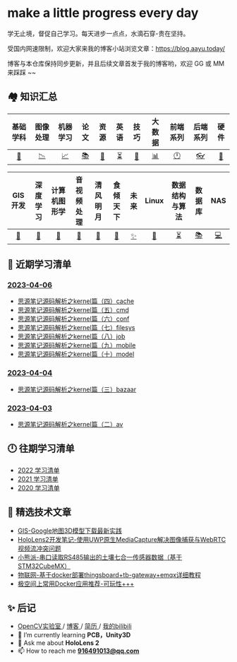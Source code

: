 # make a little progress every day
学无止境，督促自己学习。每天进步一点点，水滴石穿-贵在坚持。

受国内网速限制，欢迎大家来我的博客小站浏览文章：https://blog.aayu.today/

博客与本仓库保持同步更新，并且后续文章首发于我的博客哟，欢迎 GG 或 MM 来踩踩 ~~

## 🏘️ 知识汇总
|      基础学科      |      图像处理      |      机器学习      |         论文          |      资源      |        英语        |       技巧       |      大数据      |      前端系列      |      后端系列      |      硬件      |
| :----------------: | :----------------: | :----------------: | :-------------------: | :------------: | :----------------: | :--------------: | :--------------: | :----------------: | :----------------: | :------------: |
| [📐](./基础学科.md) | [📉](./图像处理.md) | [📈](./机器学习.md) | [️📚](./论文/README.md) | [💎](./资源.md) | [⏳](./英语汇总.md) | [🔐](./技巧篇.md) | [📊](./大数据.md) | [🕛](./前端系列.md) | [👓](./后端系列.md) | [🔨](./硬件.md) |

|      GIS开发      |      深度学习      |      计算机图形学      |      音视频处理      |      清风明月      |      食倾天下      |      未来      |      Linux      |      数据结构与算法      |      数据库      |      NAS      |
| :---------------: | :----------------: | :--------------------: | :------------------: | :----------------: | :----------------: | :------------: | :-------------: | :----------------------: | :--------------: | :-----------: |
| [🔨](./GIS开发.md) | [🔗](./深度学习.md) | [🎨](./计算机图形学.md) | [🎵](./音视频处理.md) | [🎈](./清风明月.md) | [🥘](./食倾天下.md) | [✨](./未来.md) | [🍓](./Linux.md) | [⏳](./数据结构与算法.md) | [📚](./数据库.md) | [💻](./NAS.md) |

## 📃 近期学习清单
### [2023-04-06](./2023/2023-04/README.md)
* [思源笔记源码解析之kernel篇（四）cache](./2023/2023-04/2023-04-06/思源笔记源码解析之kernel篇（四）cache.md)
* [思源笔记源码解析之kernel篇（五）cmd](./2023/2023-04/2023-04-06/思源笔记源码解析之kernel篇（五）cmd.md)
* [思源笔记源码解析之kernel篇（六）conf](./2023/2023-04/2023-04-06/思源笔记源码解析之kernel篇（六）conf.md)
* [思源笔记源码解析之kernel篇（七）filesys](./2023/2023-04/2023-04-06/思源笔记源码解析之kernel篇（七）filesys.md)
* [思源笔记源码解析之kernel篇（八）job](./2023/2023-04/2023-04-06/思源笔记源码解析之kernel篇（八）job.md)
* [思源笔记源码解析之kernel篇（九）mobile](./2023/2023-04/2023-04-06/思源笔记源码解析之kernel篇（九）mobile.md)
* [思源笔记源码解析之kernel篇（十）model](./2023/2023-04/2023-04-06/思源笔记源码解析之kernel篇（十）model.md)

### [2023-04-04](./2023/2023-04/README.md)
* [思源笔记源码解析之kernel篇（三）bazaar](./2023/2023-04/2023-04-04/思源笔记源码解析之kernel篇（三）bazaar.md)

### [2023-04-03](./2023/2023-04/README.md)
* [思源笔记源码解析之kernel篇（二）av](./2023/2023-04/2023-04-03/思源笔记源码解析之kernel篇（二）av.md)

## 🕛 往期学习清单
* [2022 学习清单](./2022/README.md)
* [2021 学习清单](./2021/README.md)
* [2020 学习清单](./2020/README.md)

## 📝 精选技术文章
* [GIS-Google地图3D模型下载最新实践](./2021/2021-07/2021-07-05/GIS-Google地图3D模型下载最新实践.md)
* [HoloLens2开发笔记-使用UWP原生MediaCapture解决图像捕获与WebRTC视频流冲突问题](./2021/2021-05/2021-05-09/HoloLens2-使用UWP原生MediaCapture解决图像捕获与WebRTC视频流冲突问题.md)
* [小熊派-串口读取RS485输出的土壤七合一传感器数据（基于STM32CubeMX）](./2021/2021-10/2021-10-14/小熊派-串口读取RS485输出的土壤七合一传感器数据（基于STM32CubeMX）.md)
* [物联网-基于docker部署thingsboard+tb-gateway+emqx详细教程](./2021/2021-11/2021-11-23/物联网-基于docker部署thingsboard+tb-gateway+emqx详细教程.md)
* [极空间上常用Docker应用推荐-可玩性+++](./2022/2022-09/2022-09-02/极空间上常用Docker应用推荐-可玩性+++.md)

## ✨ 后记
- <a href="http://systemcall.gitee.io/keep-thinking"> OpenCV实验室 </a> / <a href="https://blog.aayu.today/"> 博客 </a> / <a href="./Resume.md"> 简历 </a> / <a href="https://space.bilibili.com/106491836"> 我的bilibili </a>
- 🌱 I’m currently learning **PCB，Unity3D**
- 💬 Ask me about **HoloLens 2**
- 📫 How to reach me **916491013@qq.com**
